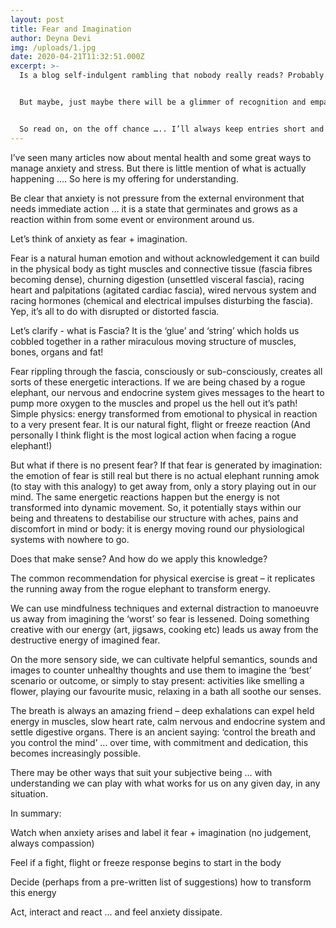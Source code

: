 ```yaml
---
layout: post
title: Fear and Imagination
author: Deyna Devi
img: /uploads/1.jpg
date: 2020-04-21T11:32:51.000Z
excerpt: >-
  Is a blog self-indulgent rambling that nobody really reads? Probably!


  But maybe, just maybe there will be a glimmer of recognition and empathy, a pearl of knowledge and wisdom that changes the trajectory of your life ….


  So read on, on the off chance ….. I’ll always keep entries short and hopefully offer a union of meaning and understanding.
---
```

I’ve seen many articles now about mental health and some great ways to manage anxiety and stress. But there is little mention of what is actually happening …. So here is my offering for understanding.

Be clear that anxiety is not pressure from the external environment that needs immediate action … it is a state that germinates and grows as a reaction within from some event or environment around us.

Let’s think of anxiety as fear + imagination.

Fear is a natural human emotion and without acknowledgement it can build in the physical body as tight muscles and connective tissue (fascia fibres becoming dense), churning digestion (unsettled visceral fascia), racing heart and palpitations (agitated cardiac fascia), wired nervous system and racing hormones (chemical and electrical impulses disturbing the fascia). Yep, it’s all to do with disrupted or distorted fascia.

Let’s clarify - what is Fascia? It is the ‘glue’ and ‘string’ which holds us cobbled together in a rather miraculous moving structure of muscles, bones, organs and fat!

Fear rippling through the fascia, consciously or sub-consciously, creates all sorts of these energetic interactions. If we are being chased by a rogue elephant, our nervous and endocrine system gives messages to the heart to pump more oxygen to the muscles and propel us the hell out it’s path! Simple physics: energy transformed from emotional to physical in reaction to a very present fear. It is our natural fight, flight or freeze reaction (And personally I think flight is the most logical action when facing a rogue elephant!)

But what if there is no present fear? If that fear is generated by imagination: the emotion of fear is still real but there is no actual elephant running amok (to stay with this analogy) to get away from, only a story playing out in our mind. The same energetic reactions happen but the energy is not transformed into dynamic movement. So, it potentially stays within our being and threatens to destabilise our structure with aches, pains and discomfort in mind or body: it is energy moving round our physiological systems with nowhere to go.

Does that make sense? And how do we apply this knowledge?

The common recommendation for physical exercise is great – it replicates the running away from the rogue elephant to transform energy.

We can use mindfulness techniques and external distraction to manoeuvre us away from imagining the ‘worst’ so fear is lessened. Doing something creative with our energy (art, jigsaws, cooking etc) leads us away from the destructive energy of imagined fear.

On the more sensory side, we can cultivate helpful semantics, sounds and images to counter unhealthy thoughts and use them to imagine the ‘best’ scenario or outcome, or simply to stay present: activities like smelling a flower, playing our favourite music, relaxing in a bath all soothe our senses.

The breath is always an amazing friend – deep exhalations can expel held energy in muscles, slow heart rate, calm nervous and endocrine system and settle digestive organs. There is an ancient saying: ‘control the breath and you control the mind’ … over time, with commitment and dedication, this becomes increasingly possible.

There may be other ways that suit your subjective being … with understanding we can play with what works for us on any given day, in any situation.

In summary:

Watch when anxiety arises and label it fear + imagination (no judgement, always compassion)

Feel if a fight, flight or freeze response begins to start in the body

Decide (perhaps from a pre-written list of suggestions) how to transform this energy

Act, interact and react … and feel anxiety dissipate.